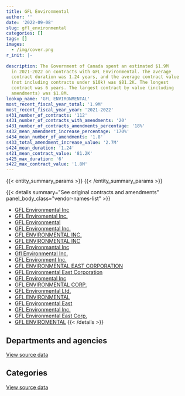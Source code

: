 ```yaml
---
title: GFL Environmental
author: ''
date: '2022-09-08'
slug: gfl_environmental
categories: []
tags: []
images:
  - /img/cover.png
r_init: |-
  
description: The Government of Canada spent an estimated $1.9M
  in 2021-2022 on contracts with GFL Environmental. The average
  contract duration was 1.24 years, and the average contract value
  (not including contracts under $10k) was $81.2K. The longest
  contract was 6 years. The largest contract by value (including
  amendments) was $1.8M.
lookup_name: 'GFL ENVIRONMENTAL'
most_recent_fiscal_year_total: '1.9M'
most_recent_fiscal_year_year: '2021-2022'
s431_number_of_contracts: '112'
s431_number_of_contracts_with_amendments: '20'
s431_number_of_contracts_amendments_percentage: '18%'
s432_mean_amendment_increase_percentage: '170%'
s434_mean_number_of_amendments: '1.8'
s433_total_amendment_increase_value: '2.7M'
s424_mean_duration: '1.24'
s421_mean_contract_value: '81.2K'
s425_max_duration: '6'
s422_max_contract_value: '1.8M'
---
```


<script src="/rmarkdown-libs/htmlwidgets/htmlwidgets.js"></script>
<link href="/rmarkdown-libs/datatables-css/datatables-crosstalk.css" rel="stylesheet" />
<script src="/rmarkdown-libs/datatables-binding/datatables.js"></script>
<script src="/rmarkdown-libs/jquery/jquery-3.6.0.min.js"></script>
<link href="/rmarkdown-libs/dt-core-bootstrap/css/dataTables.bootstrap.min.css" rel="stylesheet" />
<link href="/rmarkdown-libs/dt-core-bootstrap/css/dataTables.bootstrap.extra.css" rel="stylesheet" />
<script src="/rmarkdown-libs/dt-core-bootstrap/js/jquery.dataTables.min.js"></script>
<script src="/rmarkdown-libs/dt-core-bootstrap/js/dataTables.bootstrap.min.js"></script>
<link href="/rmarkdown-libs/crosstalk/css/crosstalk.min.css" rel="stylesheet" />
<script src="/rmarkdown-libs/crosstalk/js/crosstalk.min.js"></script>
<script src="/rmarkdown-libs/htmlwidgets/htmlwidgets.js"></script>
<link href="/rmarkdown-libs/datatables-css/datatables-crosstalk.css" rel="stylesheet" />
<script src="/rmarkdown-libs/datatables-binding/datatables.js"></script>
<script src="/rmarkdown-libs/jquery/jquery-3.6.0.min.js"></script>
<link href="/rmarkdown-libs/dt-core-bootstrap/css/dataTables.bootstrap.min.css" rel="stylesheet" />
<link href="/rmarkdown-libs/dt-core-bootstrap/css/dataTables.bootstrap.extra.css" rel="stylesheet" />
<script src="/rmarkdown-libs/dt-core-bootstrap/js/jquery.dataTables.min.js"></script>
<script src="/rmarkdown-libs/dt-core-bootstrap/js/dataTables.bootstrap.min.js"></script>
<link href="/rmarkdown-libs/crosstalk/css/crosstalk.min.css" rel="stylesheet" />
<script src="/rmarkdown-libs/crosstalk/js/crosstalk.min.js"></script>

{{< entity_summary_params >}}
{{< /entity_summary_params >}}

{{< details summary="See original contracts and amendments" panel_body_class="vendor-names-list" >}}
- [GFL Environmental Inc](https://search.open.canada.ca/en/ct/?sort=contract_value_f%20desc&page=1&search_text=%22GFL%20Environmental%20Inc%22)
- [GFL Enviromental Inc.](https://search.open.canada.ca/en/ct/?sort=contract_value_f%20desc&page=1&search_text=%22GFL%20Enviromental%20Inc.%22)
- [GFL Environmental](https://search.open.canada.ca/en/ct/?sort=contract_value_f%20desc&page=1&search_text=%22GFL%20Environmental%22)
- [GFL Environmental Inc.](https://search.open.canada.ca/en/ct/?sort=contract_value_f%20desc&page=1&search_text=%22GFL%20Environmental%20Inc.%22)
- [GFL ENVIRONMENTAL INC.](https://search.open.canada.ca/en/ct/?sort=contract_value_f%20desc&page=1&search_text=%22GFL%20ENVIRONMENTAL%20INC.%22)
- [GFL ENVIRONMENTAL INC](https://search.open.canada.ca/en/ct/?sort=contract_value_f%20desc&page=1&search_text=%22GFL%20ENVIRONMENTAL%20INC%22)
- [GFL Environmantal Inc](https://search.open.canada.ca/en/ct/?sort=contract_value_f%20desc&page=1&search_text=%22GFL%20Environmantal%20Inc%22)
- [Gfl Environmental Inc.](https://search.open.canada.ca/en/ct/?sort=contract_value_f%20desc&page=1&search_text=%22Gfl%20Environmental%20Inc.%22)
- [GFL Environment Inc.](https://search.open.canada.ca/en/ct/?sort=contract_value_f%20desc&page=1&search_text=%22GFL%20Environment%20Inc.%22)
- [GFL ENVIRONMENTAL EAST CORPORATION](https://search.open.canada.ca/en/ct/?sort=contract_value_f%20desc&page=1&search_text=%22GFL%20ENVIRONMENTAL%20EAST%20CORPORATION%22)
- [GFL Environmental East Corporation](https://search.open.canada.ca/en/ct/?sort=contract_value_f%20desc&page=1&search_text=%22GFL%20Environmental%20East%20Corporation%22)
- [GFL Enviromental Inc](https://search.open.canada.ca/en/ct/?sort=contract_value_f%20desc&page=1&search_text=%22GFL%20Enviromental%20Inc%22)
- [GFL ENVIRONMENTAL CORP.](https://search.open.canada.ca/en/ct/?sort=contract_value_f%20desc&page=1&search_text=%22GFL%20ENVIRONMENTAL%20CORP.%22)
- [GFL Environmental Ltd.](https://search.open.canada.ca/en/ct/?sort=contract_value_f%20desc&page=1&search_text=%22GFL%20Environmental%20Ltd.%22)
- [GFL ENVIRONMENTAL](https://search.open.canada.ca/en/ct/?sort=contract_value_f%20desc&page=1&search_text=%22GFL%20ENVIRONMENTAL%22)
- [GFL Environmental East](https://search.open.canada.ca/en/ct/?sort=contract_value_f%20desc&page=1&search_text=%22GFL%20Environmental%20East%22)
- [GFL Environmental lnc.](https://search.open.canada.ca/en/ct/?sort=contract_value_f%20desc&page=1&search_text=%22GFL%20Environmental%20lnc.%22)
- [GFL Environmental East Corp.](https://search.open.canada.ca/en/ct/?sort=contract_value_f%20desc&page=1&search_text=%22GFL%20Environmental%20East%20Corp.%22)
- [GFL ENVIROMENTAL](https://search.open.canada.ca/en/ct/?sort=contract_value_f%20desc&page=1&search_text=%22GFL%20ENVIROMENTAL%22)
{{< /details >}}

## Departments and agencies

<div id="htmlwidget-1" style="width:100%;height:auto;" class="datatables html-widget"></div>
<script type="application/json" data-for="htmlwidget-1">{"x":{"style":"bootstrap","filter":"none","vertical":false,"data":[["<a href=\"/departments/aafc-aac/\">Agriculture and Agri-Food Canada<\/a>","<a href=\"/departments/cbsa-asfc/\">Canada Border Services Agency<\/a>","<a href=\"/departments/csc-scc/\">Correctional Service of Canada<\/a>","<a href=\"/departments/dfo-mpo/\">Fisheries and Oceans Canada<\/a>","<a href=\"/departments/dnd-mdn/\">National Defence<\/a>","<a href=\"/departments/ec/\">Environment and Climate Change Canada<\/a>","<a href=\"/departments/nrc-cnrc/\">National Research Council Canada<\/a>","<a href=\"/departments/nrcan-rncan/\">Natural Resources Canada<\/a>","<a href=\"/departments/pc/\">Parks Canada<\/a>","<a href=\"/departments/pwgsc-tpsgc/\">Public Services and Procurement Canada<\/a>","<a href=\"/departments/rcmp-grc/\">Royal Canadian Mounted Police<\/a>"],[null,8230.85,48587.54,106907.95,840978.68,23504,null,21905.37,null,197.99,215745.3],[7179.47,10699.13,36385.51,103159.21,840535.22,null,null,35222.05,27012.4,20595.21,210892.21],[7799.12,16000.38,16067.71,87003.45,1289803.23,29400,772.84,17946.99,55490.87,25391.92,99322.2],[9902.91,13948.31,49958.6,97591.28,1526671.43,null,27842.84,53339.64,77381.48,23865.88,8307.65]],"container":"<table class=\"table table-striped table-hover row-border order-column display\">\n  <thead>\n    <tr>\n      <th>Department<\/th>\n      <th>2018-2019<\/th>\n      <th>2019-2020<\/th>\n      <th>2020-2021<\/th>\n      <th>2021-2022<\/th>\n    <\/tr>\n  <\/thead>\n<\/table>","options":{"order":[[4,"desc"]],"pageLength":10,"autoWidth":true,"columnDefs":[{"targets":1,"render":"function(data, type, row, meta) {\n    return type !== 'display' ? data : DTWidget.formatCurrency(data, \"$\", 2, 3, \",\", \".\", true, null);\n  }"},{"targets":2,"render":"function(data, type, row, meta) {\n    return type !== 'display' ? data : DTWidget.formatCurrency(data, \"$\", 2, 3, \",\", \".\", true, null);\n  }"},{"targets":3,"render":"function(data, type, row, meta) {\n    return type !== 'display' ? data : DTWidget.formatCurrency(data, \"$\", 2, 3, \",\", \".\", true, null);\n  }"},{"targets":4,"render":"function(data, type, row, meta) {\n    return type !== 'display' ? data : DTWidget.formatCurrency(data, \"$\", 2, 3, \",\", \".\", true, null);\n  }"},{"width":"16%","targets":[1,2,3,4]},{"className":"dt-right","targets":[1,2,3,4]}],"orderClasses":false}},"evals":["options.columnDefs.0.render","options.columnDefs.1.render","options.columnDefs.2.render","options.columnDefs.3.render"],"jsHooks":[]}</script>
<p class="text-right">
<a href="https://github.com/GoC-Spending/contracts-data/tree/main/data/out/vendors/gfl_environmental/summary_by_fiscal_year_by_department.csv" class="source-data-link btn btn-link">View source data</a>
</p>

## Categories

<div id="htmlwidget-2" style="width:100%;height:auto;" class="datatables html-widget"></div>
<script type="application/json" data-for="htmlwidget-2">{"x":{"style":"bootstrap","filter":"none","vertical":false,"data":[["<a href=\"/categories/facilities_and_construction/\">Facilities and construction<\/a>","<a href=\"/categories/office_management/\">Office management<\/a>","<a href=\"/categories/professional_services/\">Professional services<\/a>","<a href=\"/categories/industrial_products_and_services/\">Industrial products and services<\/a>"],[1082261.62,48587.54,135208.52,null],[1093657.91,36385.51,97009.52,64627.45],[1496457.83,16067.71,80693.75,51779.42],[1737361.44,16067.71,52101.45,83279.42]],"container":"<table class=\"table table-striped table-hover row-border order-column display\">\n  <thead>\n    <tr>\n      <th>Category<\/th>\n      <th>2018-2019<\/th>\n      <th>2019-2020<\/th>\n      <th>2020-2021<\/th>\n      <th>2021-2022<\/th>\n    <\/tr>\n  <\/thead>\n<\/table>","options":{"order":[[4,"desc"]],"dom":"t","pageLength":30,"autoWidth":true,"columnDefs":[{"targets":1,"render":"function(data, type, row, meta) {\n    return type !== 'display' ? data : DTWidget.formatCurrency(data, \"$\", 2, 3, \",\", \".\", true, null);\n  }"},{"targets":2,"render":"function(data, type, row, meta) {\n    return type !== 'display' ? data : DTWidget.formatCurrency(data, \"$\", 2, 3, \",\", \".\", true, null);\n  }"},{"targets":3,"render":"function(data, type, row, meta) {\n    return type !== 'display' ? data : DTWidget.formatCurrency(data, \"$\", 2, 3, \",\", \".\", true, null);\n  }"},{"targets":4,"render":"function(data, type, row, meta) {\n    return type !== 'display' ? data : DTWidget.formatCurrency(data, \"$\", 2, 3, \",\", \".\", true, null);\n  }"},{"width":"16%","targets":[1,2,3,4]},{"className":"dt-right","targets":[1,2,3,4]}],"orderClasses":false,"lengthMenu":[10,25,30,50,100]}},"evals":["options.columnDefs.0.render","options.columnDefs.1.render","options.columnDefs.2.render","options.columnDefs.3.render"],"jsHooks":[]}</script>
<p class="text-right">
<a href="https://github.com/GoC-Spending/contracts-data/tree/main/data/out/vendors/gfl_environmental/summary_by_fiscal_year_by_category.csv" class="source-data-link btn btn-link">View source data</a>
</p>
